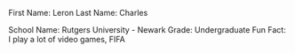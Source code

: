 First Name: Leron
Last Name: Charles

School Name: Rutgers University - Newark
Grade:  Undergraduate
Fun Fact: I play a lot of video games, FIFA